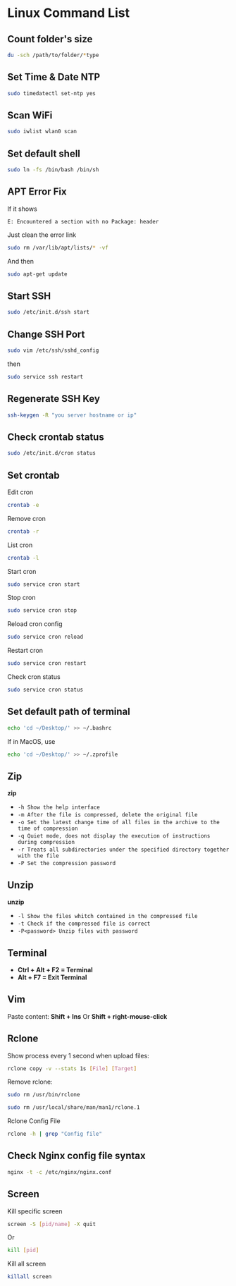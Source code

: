 # Linux Command List

## Count folder's size
```bash
du -sch /path/to/folder/*type
```

## Set Time & Date NTP
```bash
sudo timedatectl set-ntp yes
```

## Scan WiFi
```bash
sudo iwlist wlan0 scan
```

## Set default shell
```bash
sudo ln -fs /bin/bash /bin/sh
```

## APT Error Fix
If it shows
```
E: Encountered a section with no Package: header
```
Just clean the error link
```bash
sudo rm /var/lib/apt/lists/* -vf
```
And then
```bash
sudo apt-get update
```

## Start SSH
```bash
sudo /etc/init.d/ssh start
```

## Change SSH Port
```bash
sudo vim /etc/ssh/sshd_config
```
then
```bash
sudo service ssh restart
```

## Regenerate SSH Key
```bash
ssh-keygen -R "you server hostname or ip"
```

## Check crontab status
```bash
sudo /etc/init.d/cron status
```

## Set crontab
Edit cron
```bash
crontab -e
```

Remove cron
```bash
crontab -r
```

List cron
```bash
crontab -l
```

Start cron
```bash
sudo service cron start
```

Stop cron
```bash
sudo service cron stop
```

Reload cron config
```bash
sudo service cron reload
```

Restart cron
```bash
sudo service cron restart
```

Check cron status
```bash
sudo service cron status
```

## Set default path of terminal
```bash
echo 'cd ~/Desktop/' >> ~/.bashrc
```

If in MacOS, use
```bash
echo 'cd ~/Desktop/' >> ~/.zprofile
```

## Zip
**zip**
- `-h Show the help interface`
- `-m After the file is compressed, delete the original file`
- `-o Set the latest change time of all files in the archive to the time of compression`
- `-q Quiet mode, does not display the execution of instructions during compression`
- `-r Treats all subdirectories under the specified directory together with the file`
- `-P Set the compression password`

## Unzip
**unzip**
- `-l Show the files whitch contained in the compressed file`
- `-t Check if the compressed file is correct`
- `-P<password> Unzip files with password`

## Terminal
- **Ctrl + Alt + F2 = Terminal**
- **Alt + F7 = Exit Terminal**

## Vim
Paste content:
**Shift + Ins**
Or
**Shift + right-mouse-click**

## Rclone
Show process every 1 second when upload files:
```bash
rclone copy -v --stats 1s [File] [Target]
```

Remove rclone:
```bash
sudo rm /usr/bin/rclone
```
```bash
sudo rm /usr/local/share/man/man1/rclone.1
```

Rclone Config File
```bash
rclone -h | grep "Config file"
```

## Check Nginx config file syntax
```bash
nginx -t -c /etc/nginx/nginx.conf
```

## Screen
Kill specific screen
```bash
screen -S [pid/name] -X quit
```
Or
```bash
kill [pid]
```

Kill all screen
```bash
killall screen
```
